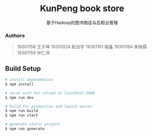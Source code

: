 <h1 align="center">
KunPeng book store
</h1>
<p align="center">
基于Hadoop的图书商店与后柜台管理
</p>

### Authors

> 19301158 王子坤
19301024 赵治宇
19301161 喻鑫
19301164 朱映霖
19301159 许仁沛

## Build Setup

```bash
# install dependencies
$ npm install

# serve with hot reload at localhost:3000
$ npm run dev

# build for production and launch server
$ npm run build
$ npm run start

# generate static project
$ npm run generate
```
